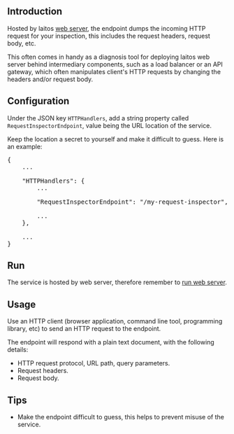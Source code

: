 ## Introduction
Hosted by laitos [web server](https://github.com/HouzuoGuo/laitos/wiki/%5BDaemon%5D-web-server), the endpoint dumps the
incoming HTTP request for your inspection, this includes the request headers, request body, etc.

This often comes in handy as a diagnosis tool for deploying laitos web server behind intermediary components, such as
a load balancer or an API gateway, which often manipulates client's HTTP requests by changing the headers and/or
request body.

## Configuration
Under the JSON key `HTTPHandlers`, add a string property called `RequestInspectorEndpoint`, value being the URL location of the service.

Keep the location a secret to yourself and make it difficult to guess. Here is an example:
<pre>
{
    ...

    "HTTPHandlers": {
        ...

        "RequestInspectorEndpoint": "/my-request-inspector",

        ...
    },

    ...
}
</pre>

## Run
The service is hosted by web server, therefore remember to [run web server](https://github.com/HouzuoGuo/laitos/wiki/%5BDaemon%5D-web-server#run).

## Usage
Use an HTTP client (browser application, command line tool, programming library, etc) to send an HTTP request to the endpoint.

The endpoint will respond with a plain text document, with the following details:

- HTTP request protocol, URL path, query parameters.
- Request headers.
- Request body.

## Tips
- Make the endpoint difficult to guess, this helps to prevent misuse of the service.
